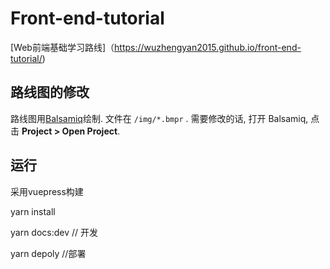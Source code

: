 # Front-end-tutorial

[Web前端基础学习路线]（https://wuzhengyan2015.github.io/front-end-tutorial/)

## 路线图的修改
路线图用[Balsamiq](https://balsamiq.com/products/mockups/)绘制. 文件在 `/img/*.bmpr` . 需要修改的话, 打开 Balsamiq, 点击 **Project > Open Project**.	

## 运行
采用vuepress构建

yarn install

yarn docs:dev // 开发

yarn depoly //部署

